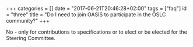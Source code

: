 +++
categories = []
date = "2017-06-21T20:46:28+02:00"
tags = ["faq"]
id = "three"
title = "Do I need to join OASIS to participate in the OSLC community?"
+++

No - only for contributions to specifications or to elect or be elected for the Steering Committee.